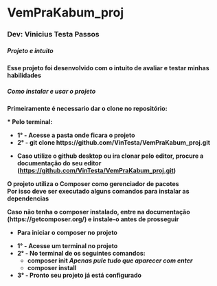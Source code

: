# VemPraKabum_proj
<h3>Dev: Vinicius Testa Passos</h3>
<b><h5>Projeto e intuito</h5></p>
<p>Esse projeto foi desenvolvido com o intuito de avaliar e testar minhas habilidades</p>

<b><h5>Como instalar e usar o projeto</h5></p>

<p>Primeiramente é necessario dar o clone no repositório:</p>
* Pelo terminal:
<ul>
  <li>1° - Acesse a pasta onde ficara o projeto</li>
  <li>2° - git clone https://github.com/VinTesta/VemPraKabum_proj.git</li>
</ul>

* Caso utilize o github desktop ou ira clonar pelo editor, procure a documentação do seu editor (https://github.com/VinTesta/VemPraKabum_proj.git)

<p>O projeto utiliza o Composer como gerenciador de pacotes<br> 
  Por isso deve ser executado alguns comandos para instalar as dependencias</p>
  
  <p>Caso não tenha o composer instalado, entre na documentação (https://getcomposer.org/) e instale-o antes de prosseguir</p>
  
  * Para iniciar o composer no projeto
  <ul>
    <li>1° - Acesse um terminal no projeto</li>
    <li>2° - No terminal de os seguintes comandos:
      <ul>
        <li>composer init <i>Apenas pule tudo que aparecer com enter</i></li>
        <li>composer install</li>
      </ul>
    <li>3° - Pronto seu projeto já está configurado</li>
  </ul>
